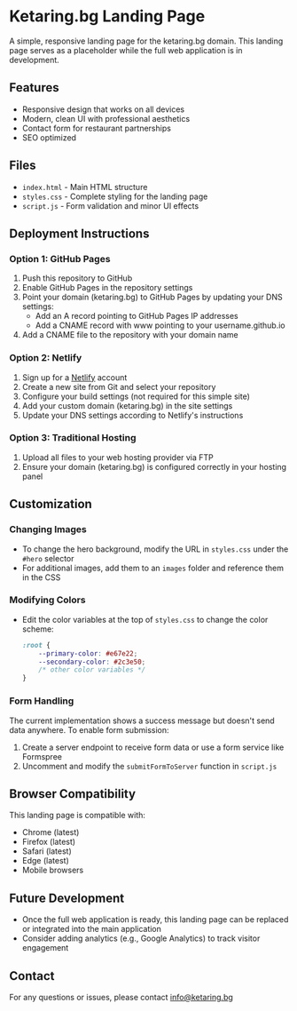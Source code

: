 # Ketaring.bg Landing Page

A simple, responsive landing page for the ketaring.bg domain. This landing page serves as a placeholder while the full web application is in development.

## Features

- Responsive design that works on all devices
- Modern, clean UI with professional aesthetics
- Contact form for restaurant partnerships
- SEO optimized

## Files

- `index.html` - Main HTML structure
- `styles.css` - Complete styling for the landing page
- `script.js` - Form validation and minor UI effects

## Deployment Instructions

### Option 1: GitHub Pages

1. Push this repository to GitHub
2. Enable GitHub Pages in the repository settings
3. Point your domain (ketaring.bg) to GitHub Pages by updating your DNS settings:
   - Add an A record pointing to GitHub Pages IP addresses
   - Add a CNAME record with www pointing to your username.github.io
4. Add a CNAME file to the repository with your domain name

### Option 2: Netlify

1. Sign up for a [Netlify](https://www.netlify.com/) account
2. Create a new site from Git and select your repository
3. Configure your build settings (not required for this simple site)
4. Add your custom domain (ketaring.bg) in the site settings
5. Update your DNS settings according to Netlify's instructions

### Option 3: Traditional Hosting

1. Upload all files to your web hosting provider via FTP
2. Ensure your domain (ketaring.bg) is configured correctly in your hosting panel

## Customization

### Changing Images

- To change the hero background, modify the URL in `styles.css` under the `#hero` selector
- For additional images, add them to an `images` folder and reference them in the CSS

### Modifying Colors

- Edit the color variables at the top of `styles.css` to change the color scheme:
  ```css
  :root {
      --primary-color: #e67e22;
      --secondary-color: #2c3e50;
      /* other color variables */
  }
  ```

### Form Handling

The current implementation shows a success message but doesn't send data anywhere. To enable form submission:

1. Create a server endpoint to receive form data or use a form service like Formspree
2. Uncomment and modify the `submitFormToServer` function in `script.js`

## Browser Compatibility

This landing page is compatible with:
- Chrome (latest)
- Firefox (latest)
- Safari (latest)
- Edge (latest)
- Mobile browsers

## Future Development

- Once the full web application is ready, this landing page can be replaced or integrated into the main application
- Consider adding analytics (e.g., Google Analytics) to track visitor engagement

## Contact

For any questions or issues, please contact info@ketaring.bg 